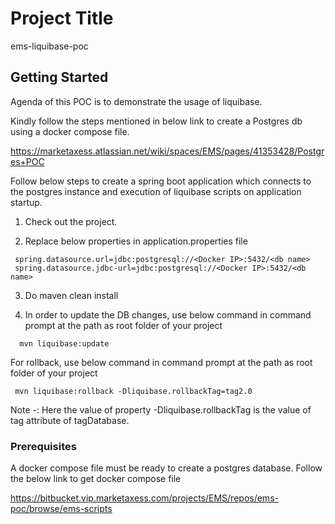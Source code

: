 # Project Title

ems-liquibase-poc

## Getting Started

Agenda of this POC is to demonstrate the usage of liquibase.

Kindly follow the steps mentioned in below link to create a Postgres db using a docker compose file.

https://marketaxess.atlassian.net/wiki/spaces/EMS/pages/41353428/Postgres+POC

Follow below steps to create a spring boot application which connects to the postgres instance and execution of liquibase scripts on application startup.


1. Check out the project.

2. Replace below properties in application.properties file

```
 spring.datasource.url=jdbc:postgresql://<Docker IP>:5432/<db name>
 spring.datasource.jdbc-url=jdbc:postgresql://<Docker IP>:5432/<db name>
```
3. Do maven clean install

4. In order to update the DB changes, use below command in command prompt at the path as root folder of your project

```
  mvn liquibase:update
```
For rollback, use below command in command prompt at the path as root folder of your project
   
```
 mvn liquibase:rollback -Dliquibase.rollbackTag=tag2.0
```
   
  Note -: Here the value of property -Dliquibase.rollbackTag is the value of  tag attribute of tagDatabase.




### Prerequisites

A docker compose file must be ready to create a postgres database.
Follow the below link to get docker compose file

https://bitbucket.vip.marketaxess.com/projects/EMS/repos/ems-poc/browse/ems-scripts


 
